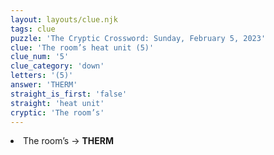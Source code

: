 ```yaml
---
layout: layouts/clue.njk
tags: clue
puzzle: 'The Cryptic Crossword: Sunday, February 5, 2023'
clue: 'The room’s heat unit (5)'
clue_num: '5'
clue_category: 'down'
letters: '(5)'
answer: 'THERM'
straight_is_first: 'false'
straight: 'heat unit'
cryptic: 'The room’s'
---
```

<li>The room’s → <b>THERM</b></li>
